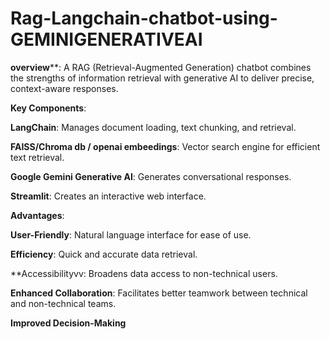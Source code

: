 # Rag-Langchain-chatbot-using-GEMINIGENERATIVEAI



**overview****: A RAG (Retrieval-Augmented Generation) chatbot combines the strengths of information retrieval with generative AI to deliver precise, context-aware responses.

**Key Components**:

**LangChain**: Manages document loading, text chunking, and retrieval.

**FAISS/Chroma db / openai embeedings**: Vector search engine for efficient text retrieval.

**Google Gemini Generative AI**: Generates conversational responses.

**Streamlit**: Creates an interactive web interface.

****Advantages****:

**User-Friendly**: Natural language interface for ease of use.

**Efficiency**: Quick and accurate data retrieval.

**Accessibilityvv: Broadens data access to non-technical users.

**Enhanced Collaboration**: Facilitates better teamwork between technical and non-technical teams.

**Improved Decision-Making**
